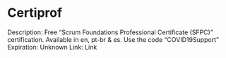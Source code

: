 # Certiprof

Description: Free “Scrum Foundations Professional Certificate (SFPC)” certification. Available in en, pt-br & es. Use the code “COVID19Support”
Expiration: Unknown
Link: Link
